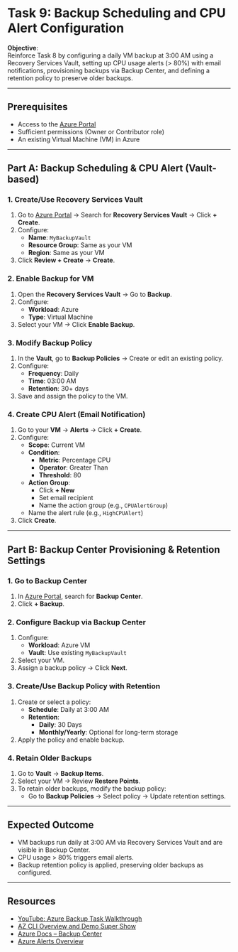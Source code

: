 # Task 9: Backup Scheduling and CPU Alert Configuration

**Objective**:  
Reinforce Task 8 by configuring a daily VM backup at 3:00 AM using a Recovery Services Vault, setting up CPU usage alerts (> 80%) with email notifications, provisioning backups via Backup Center, and defining a retention policy to preserve older backups.

---

## Prerequisites
- Access to the [Azure Portal](https://portal.azure.com)
- Sufficient permissions (Owner or Contributor role)
- An existing Virtual Machine (VM) in Azure

---

## Part A: Backup Scheduling & CPU Alert (Vault-based)

### 1. Create/Use Recovery Services Vault
1. Go to [Azure Portal](https://portal.azure.com) → Search for **Recovery Services Vault** → Click **+ Create**.
2. Configure:
   - **Name**: `MyBackupVault`
   - **Resource Group**: Same as your VM
   - **Region**: Same as your VM
3. Click **Review + Create** → **Create**.

### 2. Enable Backup for VM
1. Open the **Recovery Services Vault** → Go to **Backup**.
2. Configure:
   - **Workload**: Azure
   - **Type**: Virtual Machine
3. Select your VM → Click **Enable Backup**.

### 3. Modify Backup Policy
1. In the **Vault**, go to **Backup Policies** → Create or edit an existing policy.
2. Configure:
   - **Frequency**: Daily
   - **Time**: 03:00 AM
   - **Retention**: 30+ days
3. Save and assign the policy to the VM.

### 4. Create CPU Alert (Email Notification)
1. Go to your **VM** → **Alerts** → Click **+ Create**.
2. Configure:
   - **Scope**: Current VM
   - **Condition**:
     - **Metric**: Percentage CPU
     - **Operator**: Greater Than
     - **Threshold**: 80
   - **Action Group**:
     - Click **+ New**
     - Set email recipient
     - Name the action group (e.g., `CPUAlertGroup`)
   - Name the alert rule (e.g., `HighCPUAlert`)
3. Click **Create**.

---

## Part B: Backup Center Provisioning & Retention Settings

### 1. Go to Backup Center
1. In [Azure Portal](https://portal.azure.com), search for **Backup Center**.
2. Click **+ Backup**.

### 2. Configure Backup via Backup Center
1. Configure:
   - **Workload**: Azure VM
   - **Vault**: Use existing `MyBackupVault`
2. Select your VM.
3. Assign a backup policy → Click **Next**.

### 3. Create/Use Backup Policy with Retention
1. Create or select a policy:
   - **Schedule**: Daily at 3:00 AM
   - **Retention**:
     - **Daily**: 30 Days
     - **Monthly/Yearly**: Optional for long-term storage
2. Apply the policy and enable backup.

### 4. Retain Older Backups
1. Go to **Vault** → **Backup Items**.
2. Select your VM → Review **Restore Points**.
3. To retain older backups, modify the backup policy:
   - Go to **Backup Policies** → Select policy → Update retention settings.

---

## Expected Outcome
- VM backups run daily at 3:00 AM via Recovery Services Vault and are visible in Backup Center.
- CPU usage > 80% triggers email alerts.
- Backup retention policy is applied, preserving older backups as configured.

---

## Resources
- [YouTube: Azure Backup Task Walkthrough](https://www.youtube.com/results?search_query=azure+backup+tutorial)
- [AZ CLI Overview and Demo Super Show
](https://www.youtube.com/watch?v=DOywwse_j8I)
- [Azure Docs – Backup Center](https://learn.microsoft.com/azure/backup/backup-center-overview)
- [Azure Alerts Overview](https://learn.microsoft.com/azure/azure-monitor/alerts/alerts-overview)
